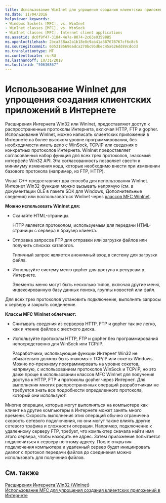 ```yaml
---
title: Использование WinInet для упрощения создания клиентских приложений в Интернете
ms.date: 11/04/2016
helpviewer_keywords:
- Windows Sockets [MFC], vs. WinInet
- WinInet classes [MFC], vs. WinSock
- WinInet classes [MFC], Internet client applications
ms.assetid: dc0f9f47-3184-4e7a-8074-2c63e0359885
ms.openlocfilehash: 2bca338aa2a1b18e8c9ab41a887678767cf6c8c6
ms.sourcegitcommit: 6052185696adca270bc9bdbec45a626dd89cdcdd
ms.translationtype: MT
ms.contentlocale: ru-RU
ms.lasthandoff: 10/31/2018
ms.locfileid: "50636867"
---
```

# <a name="how-wininet-makes-it-easier-to-create-internet-client-applications"></a>Использование WinInet для упрощения создания клиентских приложений в Интернете

Расширения Интернета Win32 или WinInet, предоставляют доступ к распространенные протоколы Интернета, включая HTTP, FTP и gopher. Использование WinInet, можно написать клиентских приложений в Интернете на более высоком уровне программирования, без необходимости иметь дело с WinSock, TCP/IP или сведения о конкретных протоколов Интернета. WinInet предоставляет согласованный набор функций для всех трех протоколов, знакомый интерфейс Win32 API. Эта согласованность позволяет свести к минимуму изменения кода, которые необходимо внести при изменении базового протокола (например, из FTP, HTTP).

Visual C++ предоставляет два способа для использования WinInet. Интернет Win32-функции можно вызывать напрямую (см. в документации OLE в пакете SDK для Windows, Дополнительные сведения) или воспользоваться WinInet через [классов MFC WinInet](../mfc/mfc-classes-for-creating-internet-client-applications.md).

**Можно использовать WinInet для:**

- Скачайте HTML-страницы.

   HTTP является протоколом, используемым для передачи HTML-страницы с сервера в браузер клиента.

- Отправка запросов FTP для отправки или загрузки файлов или получить списках каталогов.

   Типичный запрос является анонимный вход в систему для загрузки файла.

- Используйте систему меню gopher для доступа к ресурсам в Интернете.

   Элементы меню могут быть несколько типов, включая другие меню, индексированную базу данных поиска, группы новостей или файл.

Для всех трех протоколов установить подключение, выполнять запросы к серверу и закрыть соединение.

**Классы MFC WinInet облегчают:**

- Считывать сведения из серверов HTTP, FTP и gopher так же легко, как и чтение файлов с жесткого диска.

- Используйте протоколы HTTP, FTP и gopher без программирования непосредственно для WinSock или TCP/IP.

   Разработчики, использующие функции Интернет Win32 не обязательно должны быть знакомы с TCP/IP или сокеты Windows. Можно по-прежнему программировать на уровне сокетов, напрямую, с использованием протоколов WinSock и TCP/IP, но это даже проще в использовании классов MFC WinInet для получения доступа к HTTP, FTP и протоколы gopher через Интернет. Для выполнения многих распространенных операций разработчикам не требуется знать все подробности определенного протокола, который они используют.

Многие операции, которые могут выполняться на компьютере как клиент на другие компьютеры в Интернете может занять много времени. Скорость выполнения этих операций обычно ограничена скорость сетевого подключения, но они могут также влиять другие сетевого трафика и сложности операции. Например, подключение к удаленному серверу FTP, требует, что компьютер сначала найти имя этого сервера, чтобы находить ее адрес. Затем приложение попытается подключиться к серверу по этому адресу. После открытия подключения компьютера и удаленный сервер будет инициировать диалог с протокол передачи файлов до соединения можно использовать для получения файлов.

## <a name="see-also"></a>См. также

[Расширения Интернета Win32 (WinInet)](../mfc/win32-internet-extensions-wininet.md)<br/>
[Использование MFC для упрощения создания клиентских приложений в Интернете](../mfc/how-mfc-makes-it-easier-to-create-internet-client-applications.md)

